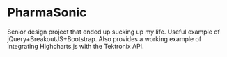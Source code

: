 PharmaSonic
===========

Senior design project that ended up sucking up my life. Useful example of jQuery+BreakoutJS+Bootstrap. Also provides a working example of integrating Highcharts.js with the Tektronix API.
